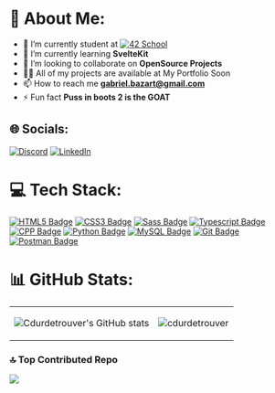# 💫 About Me:
- 🔭 I’m currently student at [![42 School](https://42.fr/wp-content/uploads/2021/05/42-Final-sigle-seul.svg)](https://www.linkedin.com/in/gabriel-bazart-87b3ab265/)
- 🌱 I’m currently learning **SvelteKit**
- 👯 I’m looking to collaborate on **OpenSource Projects**
- 👨‍💻 All of my projects are available at My Portfolio Soon
- 📫 How to reach me **gabriel.bazart@gmail.com**
- ⚡ Fun fact **Puss in boots 2 is the GOAT**


## 🌐 Socials:
[![Discord](https://img.shields.io/badge/Discord-%237289DA.svg?logo=discord&logoColor=white)](https://discord.gg/https://discord.gg/HzqrkbqH7x) 
[![LinkedIn](https://img.shields.io/badge/LinkedIn-%230077B5.svg?logo=linkedin&logoColor=white)](https://www.linkedin.com/in/gabriel-bazart-87b3ab265/) 

# 💻 Tech Stack:
[![HTML5 Badge](https://img.shields.io/badge/-HTML5-f06529?style=for-the-badge&labelColor=black&logo=html5&logoColor=f06529)](#) [![CSS3 Badge](https://img.shields.io/badge/-CSS3-2965f1?style=for-the-badge&labelColor=black&logo=css3&logoColor=2965f1)](#) [![Sass Badge](https://img.shields.io/badge/Sass-c69?style=for-the-badge&labelColor=black&logo=sass&logoColor=c69)](#) [![Typescript Badge](https://img.shields.io/badge/-Javascript-F0DB4F?style=for-the-badge&labelColor=black&logo=javascript&logoColor=F0DB4F)](#) [![CPP Badge](https://img.shields.io/badge/-C++-044F88?style=for-the-badge&labelColor=black&logo=cplusplus&logoColor=044F88)](#)  [![Python Badge](https://img.shields.io/badge/-Python-4B8BBE?style=for-the-badge&labelColor=black&logo=python&logoColor=4B8BBE)](#)  [![MySQL Badge](https://img.shields.io/badge/-MySQL-00758F?style=for-the-badge&labelColor=black&logo=mysql&logoColor=00758F)](#)  [![Git Badge](https://img.shields.io/badge/-Git-f34f29?style=for-the-badge&labelColor=black&logo=git&logoColor=f34f29)](#) [![Postman Badge](https://img.shields.io/badge/-Postman-EF5B25?style=for-the-badge&labelColor=black&logo=postman&logoColor=EF5B25)](#)

# 📊 GitHub Stats:
<table center="align">
<tr>
<td>

![Cdurdetrouver's GitHub stats](https://github-readme-stats-five-gules.vercel.app/api?username=cdurdetrouver&count_private=true&show_icons=true&theme=radical)

</td>
<td>
      <img src="https://github-readme-stats.vercel.app/api/top-langs?username=cdurdetrouver&show_icons=true&locale=en&layout=compact&title_color=7A7ADB&icon_color=2234AE&text_color=D3D3D3&bg_color=0,000000,130F40" alt="cdurdetrouver" />       </td>
</tr>
</table>

### 🔝 Top Contributed Repo
![](https://github-contributor-stats.vercel.app/api?username=cdurdetrouver&limit=5&theme=dark&combine_all_yearly_contributions=true)

<!-- Proudly created with GPRM ( https://gprm.itsvg.in ) -->
